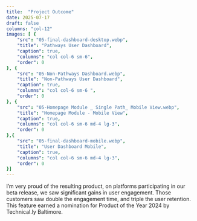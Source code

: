 ```yaml
---
title:  "Project Outcome"
date: 2025-07-17
draft: false
columns: "col-12"
images: [ {
    "src": "05-final-dashboard-desktop.webp",
    "title": "Pathways User Dashboard",
    "caption": true,
    "columns": "col col-6 sm-6",
    "order": 0
}, {
    "src": "05-Non-Pathways Dashboard.webp",
    "title": "Non-Pathways User Dashboard",
    "caption": true,
    "columns": "col col-6 sm-6 ",
    "order": 0
}, {
    "src": "05-Homepage Module _ Single Path_ Mobile View.webp",
    "title": "Homepage Module - Mobile View",
    "caption": true,
    "columns": "col col-6 sm-6 md-4 lg-3",
    "order": 0
},{
    "src": "05-final-dashboard-mobile.webp",
    "title": "User Dashboard Mobile",
    "caption": true,
    "columns": "col col-6 sm-6 md-4 lg-3",
    "order": 0
}]
---
```

I’m very proud of the resulting product, on platforms participating in our beta release,  we saw significant gains in user engagement. Those customers saw double the engagement time, and triple the user retention. This feature earned a nomination for Product of the Year 2024 by Technical.ly Baltimore. 